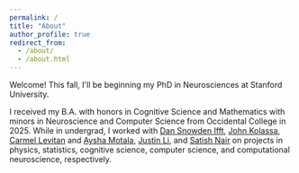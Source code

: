 ```yaml
---
permalink: /
title: "About"
author_profile: true
redirect_from: 
  - /about/
  - /about.html
---
```


Welcome! This fall, I'll be beginning my PhD in Neurosciences at Stanford University. 

I received my B.A. with honors in Cognitive Science and Mathematics with minors in Neuroscience and Computer Science from Occidental College in 2025. While in undergrad, I worked with [Dan Snowden Ifft](https://www.oxy.edu/academics/faculty/daniel-snowden-ifft), [John Kolassa](https://statistics.rutgers.edu/people-pages/faculty/people/395-john-kolassa), [Carmel Levitan](https://www.oxy.edu/academics/faculty/carmel-levitan) and [Aysha Motala](https://www.stir.ac.uk/people/1791684), [Justin Li](https://www.oxy.edu/academics/faculty/justin-li), and [Satish Nair](https://nairs.mufaculty.umsystem.edu/home) on projects in physics, statistics, cognitive science, computer science, and computational neuroscience, respectively. 
